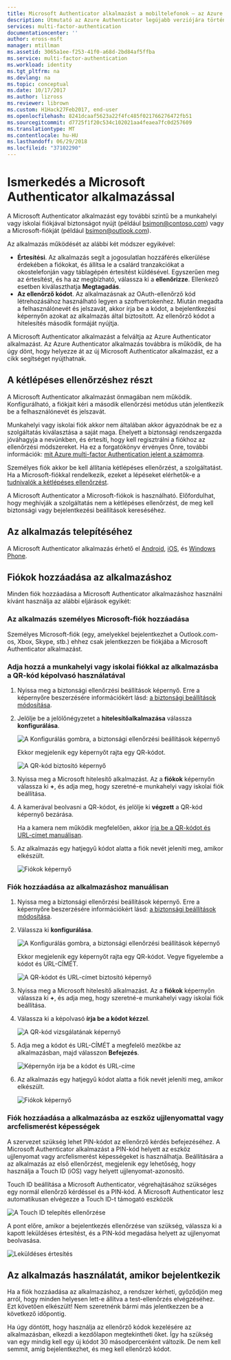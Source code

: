 ```yaml
---
title: Microsoft Authenticator alkalmazást a mobiltelefonok – az Azure AD |} Microsoft Docs
description: Útmutató az Azure Authenticator legújabb verziójára történő frissítéshez.
services: multi-factor-authentication
documentationcenter: ''
author: eross-msft
manager: mtillman
ms.assetid: 3065a1ee-f253-41f0-a68d-2bd84af5ffba
ms.service: multi-factor-authentication
ms.workload: identity
ms.tgt_pltfrm: na
ms.devlang: na
ms.topic: conceptual
ms.date: 10/17/2017
ms.author: lizross
ms.reviewer: librown
ms.custom: H1Hack27Feb2017, end-user
ms.openlocfilehash: 8241dcaaf5623a22f4fc485f021766276472fb51
ms.sourcegitcommit: d7725f1f20c534c102021aa4feaea7fc0d257609
ms.translationtype: MT
ms.contentlocale: hu-HU
ms.lasthandoff: 06/29/2018
ms.locfileid: "37102290"
---
```

# <a name="get-started-with-the-microsoft-authenticator-app"></a>Ismerkedés a Microsoft Authenticator alkalmazással
A Microsoft Authenticator alkalmazást egy további szintű be a munkahelyi vagy iskolai fiókjával biztonságot nyújt (például bsimon@contoso.com) vagy a Microsoft-fiókját (például bsimon@outlook.com).

Az alkalmazás működését az alábbi két módszer egyikével:

* **Értesítési**. Az alkalmazás segít a jogosulatlan hozzáférés elkerülése érdekében a fiókokat, és állítsa le a csalárd tranzakciókat a okostelefonján vagy táblagépén értesítést küldésével. Egyszerűen meg az értesítést, és ha az megbízható, válassza ki a **ellenőrizze**. Ellenkező esetben kiválaszthatja **Megtagadás**.
* **Az ellenőrző kódot**. Az alkalmazásnak az OAuth-ellenőrző kód létrehozásához használható legyen a szoftvertokenhez. Miután megadta a felhasználónevét és jelszavát, akkor írja be a kódot, a bejelentkezési képernyőn azokat az alkalmazás által biztosított. Az ellenőrző kódot a hitelesítés második formáját nyújtja.

A Microsoft Authenticator alkalmazást a felváltja az Azure Authenticator alkalmazást. Az Azure Authenticator alkalmazás továbbra is működik, de ha úgy dönt, hogy helyezze át az új Microsoft Authenticator alkalmazást, ez a cikk segítséget nyújthatnak.  

## <a name="opt-in-for-two-step-verification"></a>A kétlépéses ellenőrzéshez részt

A Microsoft Authenticator alkalmazást önmagában nem működik. Konfigurálható, a fiókjait kéri a második ellenőrzési metódus után jelentkezik be a felhasználónevét és jelszavát.

Munkahelyi vagy iskolai fiók akkor nem általában akkor ágyazódnak be ez a szolgáltatás kiválasztása a saját maga. Ehelyett a biztonsági rendszergazda jóváhagyja a nevünkben, és értesíti, hogy kell regisztrálni a fiókhoz az ellenőrzési módszereket. Ha ez a forgatókönyv érvényes Önre, további információk: [mit Azure multi-factor Authentication jelent a számomra](multi-factor-authentication-end-user.md).

Személyes fiók akkor be kell állítania kétlépéses ellenőrzést, a szolgáltatást. Ha a Microsoft-fiókkal rendelkezik, ezeket a lépéseket elérhetők-e a [tudnivalók a kétlépéses ellenőrzést](https://support.microsoft.com/help/12408/microsoft-account-about-two-step-verification).

A Microsoft Authenticator a Microsoft-fiókok is használható. Előfordulhat, hogy meghívják a szolgáltatás nem a kétlépéses ellenőrzést, de meg kell biztonsági vagy bejelentkezési beállítások kereséséhez.

## <a name="install-the-app"></a>Az alkalmazás telepítéséhez
A Microsoft Authenticator alkalmazás érhető el [Android](https://go.microsoft.com/fwlink/?linkid=866594), [iOS](https://go.microsoft.com/fwlink/?linkid=866594), és [Windows Phone](http://go.microsoft.com/fwlink/?Linkid=825071).

## <a name="add-accounts-to-the-app"></a>Fiókok hozzáadása az alkalmazáshoz
Minden fiók hozzáadása a Microsoft Authenticator alkalmazáshoz használni kívánt használja az alábbi eljárások egyikét:

### <a name="add-a-personal-microsoft-account-to-the-app"></a>Az alkalmazás személyes Microsoft-fiók hozzáadása

Személyes Microsoft-fiók (egy, amelyekkel bejelentkezhet a Outlook.com-os, Xbox, Skype, stb.) ehhez csak jelentkezzen be fiókjába a Microsoft Authenticator alkalmazást.

### <a name="add-a-work-or-school-account-to-the-app-using-the-qr-code-scanner"></a>Adja hozzá a munkahelyi vagy iskolai fiókkal az alkalmazásba a QR-kód képolvasó használatával
1. Nyissa meg a biztonsági ellenőrzési beállítások képernyő.  Erre a képernyőre beszerzésére információkért lásd: [a biztonsági beállítások módosítása](multi-factor-authentication-end-user-manage-settings.md#where-to-find-the-settings-page).
2. Jelölje be a jelölőnégyzetet a **hitelesítőalkalmazása** válassza **konfigurálása**.

    ![A Konfigurálás gombra, a biztonsági ellenőrzési beállítások képernyő](./media/microsoft-authenticator-app-how-to/azureauthe.png)

    Ekkor megjelenik egy képernyőt rajta egy QR-kódot.

    ![A QR-kód biztosító képernyő](./media/microsoft-authenticator-app-how-to/barcode2.png)
3. Nyissa meg a Microsoft hitelesítő alkalmazást. Az a **fiókok** képernyőn válassza ki **+**, és adja meg, hogy szeretné-e munkahelyi vagy iskolai fiók beállítása.
4. A kamerával beolvasni a QR-kódot, és jelölje ki **végzett** a QR-kód képernyő bezárása.

    Ha a kamera nem működik megfelelően, akkor [írja be a QR-kódot és URL-címet manuálisan](#add-an-account-to-the-app-manually).

5. Az alkalmazás egy hatjegyű kódot alatta a fiók nevét jeleníti meg, amikor elkészült.

    ![Fiókok képernyő](./media/microsoft-authenticator-app-how-to/accounts.png)

### <a name="add-an-account-to-the-app-manually"></a>Fiók hozzáadása az alkalmazáshoz manuálisan
1. Nyissa meg a biztonsági ellenőrzési beállítások képernyő.  Erre a képernyőre beszerzésére információkért lásd: [a biztonsági beállítások módosítása](multi-factor-authentication-end-user-manage-settings.md).
2. Válassza ki **konfigurálása**.

    ![A Konfigurálás gombra, a biztonsági ellenőrzési beállítások képernyő](./media/microsoft-authenticator-app-how-to/azureauthe.png)

    Ekkor megjelenik egy képernyőt rajta egy QR-kódot.  Vegye figyelembe a kódot és URL-CÍMÉT.

    ![A QR-kódot és URL-címet biztosító képernyő](./media/microsoft-authenticator-app-how-to/barcode2.png)
3. Nyissa meg a Microsoft hitelesítő alkalmazást. Az a **fiókok** képernyőn válassza ki **+**, és adja meg, hogy szeretné-e munkahelyi vagy iskolai fiók beállítása.

4. Válassza ki a képolvasó **írja be a kódot kézzel**.

    ![A QR-kód vizsgálatának képernyő](./media/microsoft-authenticator-app-how-to/scan2.png)
5. Adja meg a kódot és URL-CÍMÉT a megfelelő mezőkbe az alkalmazásban, majd válasszon **Befejezés**.

    ![Képernyőn írja be a kódot és URL-címe](./media/microsoft-authenticator-app-how-to/manual.png)

6. Az alkalmazás egy hatjegyű kódot alatta a fiók nevét jeleníti meg, amikor elkészült.

    ![Fiókok képernyő](./media/microsoft-authenticator-app-how-to/accounts.png)

### <a name="add-an-account-to-the-app-using-your-devices-fingerprint-or-facial-recognition-capabilities"></a>Fiók hozzáadása a alkalmazásba az eszköz ujjlenyomattal vagy arcfelismerést képességek
A szervezet szükség lehet PIN-kódot az ellenőrző kérdés befejezéséhez. A Microsoft Authenticator alkalmazást a PIN-kód helyett az eszköz ujjlenyomat vagy arcfelismerést képességeket is használhatja. Beállítására a az alkalmazás az első ellenőrzést, megjelenik egy lehetőség, hogy használja a Touch ID (iOS) vagy helyett ujjlenyomat-azonosító. 

Touch ID beállítása a Microsoft Authenticator, végrehajtásához szükséges egy normál ellenőrző kérdéssel és a PIN-kód. A Microsoft Authenticator lesz automatikusan elvégezze a Touch ID-t támogató eszközök 

![A Touch ID telepítés ellenőrzése](./media/microsoft-authenticator-app-how-to/touchid1.png)

A pont előre, amikor a bejelentkezés ellenőrzése van szükség, válassza ki a kapott leküldéses értesítést, és a PIN-kód megadása helyett az ujjlenyomat beolvasása.

![Leküldéses értesítés](./media/microsoft-authenticator-app-how-to/touchid2.png)

## <a name="use-the-app-when-you-sign-in"></a>Az alkalmazás használatát, amikor bejelentkezik

Ha a fiók hozzáadása az alkalmazáshoz, a rendszer kérheti, győződjön meg arról, hogy minden helyesen lett-e állítva a test-ellenőrzés elvégzéséhez. Ezt követően elkészült! Nem szeretnénk bármi más jelentkezzen be a következő időpontig.

Ha úgy döntött, hogy használja az ellenőrző kódok kezelésére az alkalmazásban, elkezdi a kezdőlapon megtekintheti őket. Így ha szükség van egy mindig kell egy új kódot 30 másodpercenként változik. De nem kell semmit, amíg bejelentkezhet, és meg kell ellenőrző kódot.  
